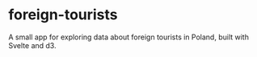 # foreign-tourists

A small app for exploring data about foreign tourists in Poland, built with Svelte and d3.
